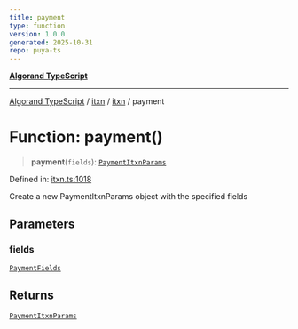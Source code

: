 ```yaml
---
title: payment
type: function
version: 1.0.0
generated: 2025-10-31
repo: puya-ts
---
```

[**Algorand TypeScript**](../../../../README.md)

***

[Algorand TypeScript](../../../../modules.md) / [itxn](../../../README.md) / [itxn](../README.md) / payment

# Function: payment()

> **payment**(`fields`): [`PaymentItxnParams`](../classes/PaymentItxnParams.md)

Defined in: [itxn.ts:1018](https://github.com/algorandfoundation/puya-ts/blob/main/packages/algo-ts/src/itxn.ts#L1018)

Create a new PaymentItxnParams object with the specified fields

## Parameters

### fields

[`PaymentFields`](../interfaces/PaymentFields.md)

## Returns

[`PaymentItxnParams`](../classes/PaymentItxnParams.md)
